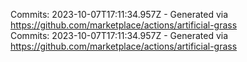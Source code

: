 Commits: 2023-10-07T17:11:34.957Z - Generated via https://github.com/marketplace/actions/artificial-grass
<br>
Commits: 2023-10-07T17:11:34.957Z - Generated via https://github.com/marketplace/actions/artificial-grass
<br>
